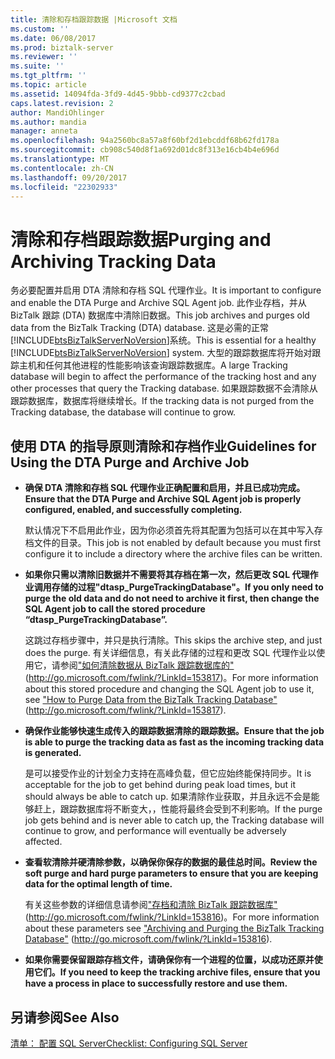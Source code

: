 ```yaml
---
title: 清除和存档跟踪数据 |Microsoft 文档
ms.custom: ''
ms.date: 06/08/2017
ms.prod: biztalk-server
ms.reviewer: ''
ms.suite: ''
ms.tgt_pltfrm: ''
ms.topic: article
ms.assetid: 14094fda-3fd9-4d45-9bbb-cd9377c2cbad
caps.latest.revision: 2
author: MandiOhlinger
ms.author: mandia
manager: anneta
ms.openlocfilehash: 94a2560bc8a57a8f60bf2d1ebcddf68b62fd178a
ms.sourcegitcommit: cb908c540d8f1a692d01dc8f313e16cb4b4e696d
ms.translationtype: MT
ms.contentlocale: zh-CN
ms.lasthandoff: 09/20/2017
ms.locfileid: "22302933"
---
```

# <a name="purging-and-archiving-tracking-data"></a><span data-ttu-id="e3798-102">清除和存档跟踪数据</span><span class="sxs-lookup"><span data-stu-id="e3798-102">Purging and Archiving Tracking Data</span></span>
<span data-ttu-id="e3798-103">务必要配置并启用 DTA 清除和存档 SQL 代理作业。</span><span class="sxs-lookup"><span data-stu-id="e3798-103">It is important to configure and enable the DTA Purge and Archive SQL Agent job.</span></span> <span data-ttu-id="e3798-104">此作业存档，并从 BizTalk 跟踪 (DTA) 数据库中清除旧数据。</span><span class="sxs-lookup"><span data-stu-id="e3798-104">This job archives and purges old data from the BizTalk Tracking (DTA) database.</span></span> <span data-ttu-id="e3798-105">这是必需的正常[!INCLUDE[btsBizTalkServerNoVersion](../includes/btsbiztalkservernoversion-md.md)]系统。</span><span class="sxs-lookup"><span data-stu-id="e3798-105">This is essential for a healthy [!INCLUDE[btsBizTalkServerNoVersion](../includes/btsbiztalkservernoversion-md.md)] system.</span></span> <span data-ttu-id="e3798-106">大型的跟踪数据库将开始对跟踪主机和任何其他进程的性能影响该查询跟踪数据库。</span><span class="sxs-lookup"><span data-stu-id="e3798-106">A large Tracking database will begin to affect the performance of the tracking host and any other processes that query the Tracking database.</span></span> <span data-ttu-id="e3798-107">如果跟踪数据不会清除从跟踪数据库，数据库将继续增长。</span><span class="sxs-lookup"><span data-stu-id="e3798-107">If the tracking data is not purged from the Tracking database, the database will continue to grow.</span></span>  
  
## <a name="guidelines-for-using-the-dta-purge-and-archive-job"></a><span data-ttu-id="e3798-108">使用 DTA 的指导原则清除和存档作业</span><span class="sxs-lookup"><span data-stu-id="e3798-108">Guidelines for Using the DTA Purge and Archive Job</span></span>  
  
-   <span data-ttu-id="e3798-109">**确保 DTA 清除和存档 SQL 代理作业正确配置和启用，并且已成功完成。**</span><span class="sxs-lookup"><span data-stu-id="e3798-109">**Ensure that the DTA Purge and Archive SQL Agent job is properly configured, enabled, and successfully completing.**</span></span>  
  
     <span data-ttu-id="e3798-110">默认情况下不启用此作业，因为你必须首先将其配置为包括可以在其中写入存档文件的目录。</span><span class="sxs-lookup"><span data-stu-id="e3798-110">This job is not enabled by default because you must first configure it to include a directory where the archive files can be written.</span></span>  
  
-   <span data-ttu-id="e3798-111">**如果你只需以清除旧数据并不需要将其存档在第一次，然后更改 SQL 代理作业调用存储的过程"dtasp_PurgeTrackingDatabase"。**</span><span class="sxs-lookup"><span data-stu-id="e3798-111">**If you only need to purge the old data and do not need to archive it first, then change the SQL Agent job to call the stored procedure “dtasp_PurgeTrackingDatabase”.**</span></span>  
  
     <span data-ttu-id="e3798-112">这跳过存档步骤中，并只是执行清除。</span><span class="sxs-lookup"><span data-stu-id="e3798-112">This skips the archive step, and just does the purge.</span></span> <span data-ttu-id="e3798-113">有关详细信息，有关此存储的过程和更改 SQL 代理作业以使用它，请参阅["如何清除数据从 BizTalk 跟踪数据库的"](http://go.microsoft.com/fwlink/?LinkId=153817) (http://go.microsoft.com/fwlink/?LinkId=153817)。</span><span class="sxs-lookup"><span data-stu-id="e3798-113">For more information about this stored procedure and changing the SQL Agent job to use it, see ["How to Purge Data from the BizTalk Tracking Database"](http://go.microsoft.com/fwlink/?LinkId=153817) (http://go.microsoft.com/fwlink/?LinkId=153817).</span></span>  
  
-   <span data-ttu-id="e3798-114">**确保作业能够快速生成传入的跟踪数据清除的跟踪数据。**</span><span class="sxs-lookup"><span data-stu-id="e3798-114">**Ensure that the job is able to purge the tracking data as fast as the incoming tracking data is generated.**</span></span>  
  
     <span data-ttu-id="e3798-115">是可以接受作业的计划全力支持在高峰负载，但它应始终能保持同步。</span><span class="sxs-lookup"><span data-stu-id="e3798-115">It is acceptable for the job to get behind during peak load times, but it should always be able to catch up.</span></span> <span data-ttu-id="e3798-116">如果清除作业获取，并且永远不会是能够赶上，跟踪数据库将不断变大，，性能将最终会受到不利影响。</span><span class="sxs-lookup"><span data-stu-id="e3798-116">If the purge job gets behind and is never able to catch up, the Tracking database will continue to grow, and performance will eventually be adversely affected.</span></span>  
  
-   <span data-ttu-id="e3798-117">**查看软清除并硬清除参数，以确保你保存的数据的最佳总时间。**</span><span class="sxs-lookup"><span data-stu-id="e3798-117">**Review the soft purge and hard purge parameters to ensure that you are keeping data for the optimal length of time.**</span></span>  
  
     <span data-ttu-id="e3798-118">有关这些参数的详细信息请参阅["存档和清除 BizTalk 跟踪数据库"](http://go.microsoft.com/fwlink/?LinkId=153816) (http://go.microsoft.com/fwlink/?LinkId=153816)。</span><span class="sxs-lookup"><span data-stu-id="e3798-118">For more information about these parameters see ["Archiving and Purging the BizTalk Tracking Database"](http://go.microsoft.com/fwlink/?LinkId=153816) (http://go.microsoft.com/fwlink/?LinkId=153816).</span></span>  
  
-   <span data-ttu-id="e3798-119">**如果你需要保留跟踪存档文件，请确保你有一个进程的位置，以成功还原并使用它们。**</span><span class="sxs-lookup"><span data-stu-id="e3798-119">**If you need to keep the tracking archive files, ensure that you have a process in place to successfully restore and use them.**</span></span>  
  
## <a name="see-also"></a><span data-ttu-id="e3798-120">另请参阅</span><span class="sxs-lookup"><span data-stu-id="e3798-120">See Also</span></span>  
 [<span data-ttu-id="e3798-121">清单： 配置 SQL Server</span><span class="sxs-lookup"><span data-stu-id="e3798-121">Checklist: Configuring SQL Server</span></span>](~/technical-guides/checklist-configuring-sql-server.md)